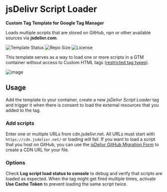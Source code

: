 # jsDelivr Script Loader

**Custom Tag Template for Google Tag Manager**

Loads multiple scripts that are stored on GitHub, npn or other available sources via **jsdelivr.com**.   

![Template Status](https://img.shields.io/badge/Community%20Template%20Gallery%20Status-submitted-orange) ![Repo Size](https://img.shields.io/github/repo-size/mbaersch/jsdelivr-loader-tag) ![License](https://img.shields.io/github/license/mbaersch/heyflow-loader-tag)

This template serves as a way to load one or more scripts in a GTM container without access to Custom HTML tags ([restricted tag types](https://developers.google.com/tag-platform/tag-manager/restrict)).  

![image](https://github.com/user-attachments/assets/2a2131c8-3b9e-431a-a07d-c1ea4576ad66)

## Usage 
Add the template to your container, create a new *jsDelivr Script Loader* tag and trigger it when there is consent to load the external resources that you added to the tag. 

### Add scripts
Enter one or multiple URLs from cdn.jsdelivr.net. All URLs must start with `https://cdn.jsdelivr.net/` or loading will fail. If you want to load a script that you host on GitHub, you can use the [jsDelivr GitHub Migration Form](https://www.jsdelivr.com/github) to create a CDN URL for your file.

### Options
Check **Log script load status to console** to debug and verify that scripts are loaded as expected. 
When the tag might get fired multiple times, activate **Use Cache Token** to prevent loading the same script twice.
